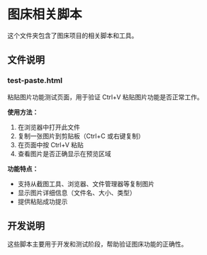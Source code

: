 # 图床相关脚本

这个文件夹包含了图床项目的相关脚本和工具。

## 文件说明

### test-paste.html
粘贴图片功能测试页面，用于验证 Ctrl+V 粘贴图片功能是否正常工作。

**使用方法：**
1. 在浏览器中打开此文件
2. 复制一张图片到剪贴板（Ctrl+C 或右键复制）
3. 在页面中按 Ctrl+V 粘贴
4. 查看图片是否正确显示在预览区域

**功能特点：**
- 支持从截图工具、浏览器、文件管理器等复制图片
- 显示图片详细信息（文件名、大小、类型）
- 提供粘贴成功提示

## 开发说明

这些脚本主要用于开发和测试阶段，帮助验证图床功能的正确性。 